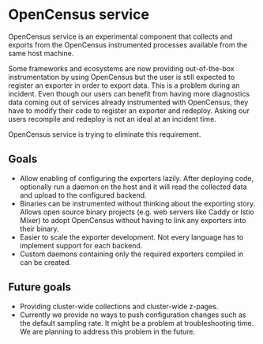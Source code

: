 # OpenCensus service

OpenCensus service is an experimental component that collects and
exports from the OpenCensus instrumented processes available from the
same host machine.

Some frameworks and ecosystems are now providing out-of-the-box
instrumentation by using OpenCensus but the user is still expected
to register an exporter in order to export data. This is a problem
during an incident. Even though our users can benefit from having
more diagnostics data coming out of services already instrumented
with OpenCensus, they have to modify their code to register an
exporter and redeploy. Asking our users recompile and redeploy is
not an ideal at an incident time.

OpenCensus service is trying to eliminate this requirement.

## Goals

* Allow enabling of configuring the exporters lazily. After deploying code,
optionally run a daemon on the host and it will read the
collected data and upload to the configured backend.
* Binaries can be instrumented without thinking about the exporting story.
Allows open source binary projects (e.g. web servers like Caddy or Istio Mixer)
to adopt OpenCensus without having to link any exporters into their binary.
* Easier to scale the exporter development. Not every language has to
implement support for each backend.
* Custom daemons containing only the required exporters compiled in can be created. 

## Future goals
* Providing cluster-wide collections and cluster-wide z-pages.
* Currently we provide no ways to push configuration changes such as the
default sampling rate. It might be a problem at troubleshooting time. 
We are planning to address this problem in the future.

